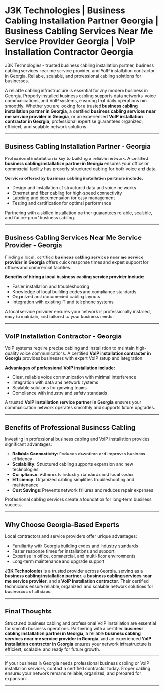 # J3K Technologies | Business Cabling Installation Partner Georgia | Business Cabling Services Near Me Service Provider Georgia | VoIP Installation Contractor Georgia
J3K Technologies - trusted business cabling installation partner, business cabling services near me service provider, and VoIP installation contractor in Georgia. Reliable, scalable, and professional cabling solutions for businesses.

A reliable cabling infrastructure is essential for any modern business in Georgia. Properly installed business cabling supports data networks, voice communications, and VoIP systems, ensuring that daily operations run smoothly. Whether you are looking for a trusted **business cabling installation partner in Georgia**, a certified **business cabling services near me service provider in Georgia**, or an experienced **VoIP installation contractor in Georgia**, professional expertise guarantees organized, efficient, and scalable network solutions.  

---

## Business Cabling Installation Partner - Georgia  

Professional installation is key to building a reliable network. A certified **business cabling installation partner in Georgia** ensures your office or commercial facility has properly structured cabling for both voice and data.  

**Services offered by business cabling installation partners include:**  
- Design and installation of structured data and voice networks  
- Ethernet and fiber cabling for high-speed connectivity  
- Labeling and documentation for easy management  
- Testing and certification for optimal performance  

Partnering with a skilled installation partner guarantees reliable, scalable, and future-proof business cabling.  

---

## Business Cabling Services Near Me Service Provider - Georgia  

Finding a local, certified **business cabling services near me service provider in Georgia** offers quick response times and expert support for offices and commercial facilities.  

**Benefits of hiring a local business cabling service provider include:**  
- Faster installation and troubleshooting  
- Knowledge of local building codes and compliance standards  
- Organized and documented cabling layouts  
- Integration with existing IT and telephone systems  

A local service provider ensures your network is professionally installed, easy to maintain, and tailored to your business needs.  

---

## VoIP Installation Contractor - Georgia  

VoIP systems require precise cabling and installation to maintain high-quality voice communications. A certified **VoIP installation contractor in Georgia** provides businesses with expert VoIP setup and integration.  

**Advantages of professional VoIP installation include:**  
- Clear, reliable voice communication with minimal interference  
- Integration with data and network systems  
- Scalable solutions for growing teams  
- Compliance with industry and safety standards  

A trusted **VoIP installation service partner in Georgia** ensures your communication network operates smoothly and supports future upgrades.  

---

## Benefits of Professional Business Cabling  

Investing in professional business cabling and VoIP installation provides significant advantages:  

- **Reliable Connectivity**: Reduces downtime and improves business efficiency  
- **Scalability**: Structured cabling supports expansion and new technologies  
- **Compliance**: Adheres to industry standards and local codes  
- **Efficiency**: Organized cabling simplifies troubleshooting and maintenance  
- **Cost Savings**: Prevents network failures and reduces repair expenses  

Professional cabling services create a foundation for long-term business success.  

---

## Why Choose Georgia-Based Experts  

Local contractors and service providers offer unique advantages:  

- Familiarity with Georgia building codes and industry standards  
- Faster response times for installations and support  
- Expertise in office, commercial, and multi-floor environments  
- Long-term maintenance and upgrade support  

**J3K Technologies** is a trusted provider across Georgia, serving as a **business cabling installation partner**, a **business cabling services near me service provider**, and a **VoIP installation contractor**. Their certified technicians ensure reliable, organized, and scalable network solutions for businesses of all sizes.  

---

## Final Thoughts  

Structured business cabling and professional VoIP installation are essential for smooth business operations. Partnering with a certified **business cabling installation partner in Georgia**, a reliable **business cabling services near me service provider in Georgia**, and an experienced **VoIP installation contractor in Georgia** ensures your network infrastructure is efficient, scalable, and ready for future growth.  

---


If your business in Georgia needs professional business cabling or VoIP installation services, contact a certified contractor today. Proper cabling ensures your network remains reliable, organized, and prepared for expansion.  

---


